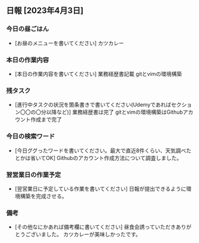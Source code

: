 ## 日報 [2023年4月3日]

### 今日の昼ごはん

* [お昼のメニューを書いてください]
カツカレー

### 本日の作業内容

* [本日の作業内容を書いてください]
業務経歴書記載
gitとvimの環境構築

### 残タスク

* [進行中タスクの状況を箇条書きで書いてください(Udemyであればセクション〇〇の〇分以降など)]
業務経歴書は完了
gitとvimの環境構築はGithubアカウント作成まで完了

### 今日の検索ワード

* [今日ググったワードを書いてください。最大で直近8件くらい、天気調べたとかは省いてOK]
Githubのアカウント作成方法について調査しました。

### 翌営業日の作業予定

* [翌営業日に予定している作業を書いてください]
日報が提出できるように環境構築を完成させる。

### 備考

* [その他なにかあれば備考欄に書いてください]
昼食会誘っていただきありがとうございました。
カツカレーが美味しかったです。

